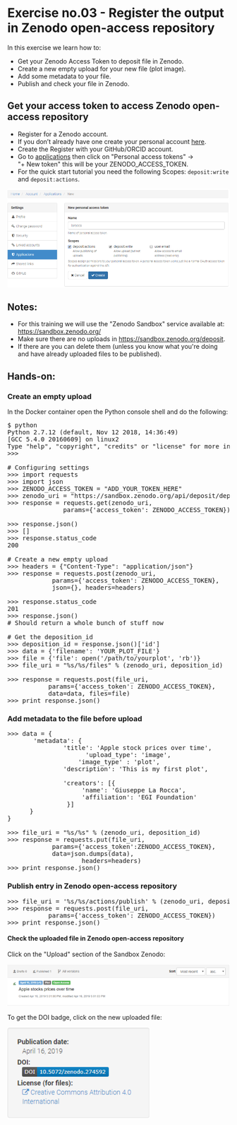 # Exercise no.03 - Register the output in Zenodo open-access repository

In this exercise we learn how to: 
* Get your Zenodo Access Token to deposit file in Zenodo.
* Create a new empty upload for your new file (plot image).
* Add some metadata to your file.
* Publish and check your file in Zenodo.

## Get your access token to access Zenodo open-access repository

* Register for a Zenodo account.
* If you don’t already have one create your personal account [here](https://sandbox.zenodo.org/account/settings/applications/tokens/new). 
* Create the Register with your GitHub/ORCID account.
* Go to [applications](https://sandbox.zenodo.org/account/settings/applications/) then click on "Personal access tokens" →  
  "+ New token" this will be your ZENODO_ACCESS_TOKEN.
* For the quick start tutorial you need the following Scopes: `deposit:write` and `deposit:actions`.

<p style="text-aligh:center">
<img heigh=90 src="./Zenodo_Access_Token.png">
</p>

## Notes:

* For this training we will use the "Zenodo Sandbox" service available at: https://sandbox.zenodo.org/
* Make sure there are no uploads in https://sandbox.zenodo.org/deposit. 
* If there are you can delete them (unless you know what you're doing and have already uploaded files to be published).

## Hands-on:

### Create an empty upload

In the Docker container open the Python console shell and do the following:

<pre>
$ python
Python 2.7.12 (default, Nov 12 2018, 14:36:49) 
[GCC 5.4.0 20160609] on linux2
Type "help", "copyright", "credits" or "license" for more information.
>>> 

# Configuring settings
>>> import requests
>>> import json
>>> ZENODO_ACCESS_TOKEN = "ADD_YOUR_TOKEN_HERE"
>>> zenodo_uri = "https://sandbox.zenodo.org/api/deposit/depositions"
>>> response = requests.get(zenodo_uri, 
               params={'access_token': ZENODO_ACCESS_TOKEN})

>>> response.json()
>>> []
>>> response.status_code
200

# Create a new empty upload
>>> headers = {"Content-Type": "application/json"}  
>>> response = requests.post(zenodo_uri,
			params={'access_token': ZENODO_ACCESS_TOKEN}, 
			json={}, headers=headers)

>>> response.status_code
201
>>> response.json()
# Should return a whole bunch of stuff now

# Get the deposition_id
>>> deposition_id = response.json()['id']
>>> data = {'filename': 'YOUR_PLOT_FILE'}
>>> file = {'file': open('/path/to/yourplot', 'rb')}
>>> file_uri = "%s/%s/files" % (zenodo_uri, deposition_id)

>>> response = requests.post(file_uri, 
           params={'access_token': ZENODO_ACCESS_TOKEN},
           data=data, files=file)
>>> print response.json()
</pre>

### Add metadata to the file before upload

<pre>
>>> data = {
       'metadata': {
               'title': 'Apple stock prices over time',
			         'upload_type': 'image',              
 		           'image_type' : 'plot',
               'description': 'This is my first plot',                          
      
               'creators': [{                                 
                    'name': 'Giuseppe La Rocca',
                    'affiliation': 'EGI Foundation'                        
                }]
      }
}

>>> file_uri = "%s/%s" % (zenodo_uri, deposition_id)
>>> response = requests.put(file_uri,
			params={'access_token':ZENODO_ACCESS_TOKEN},
			data=json.dumps(data),
				    headers=headers)
>>> print response.json()
</pre>

### Publish entry in Zenodo open-access repository

<pre>
>>> file_uri = '%s/%s/actions/publish' % (zenodo_uri, deposition_id)
>>> response = requests.post(file_uri, 
           params={'access_token': ZENODO_ACCESS_TOKEN})
>>> print response.json()
</pre>

#### Check the uploaded file in Zenodo open-access repository

Click on the "Upload" section of the Sandbox Zenodo:

<p style="text-aligh:center">
<img heigh=100 src="./Upload.png">
</p>

To get the DOI badge, click on the new uploaded file:

<p style="text-aligh:center">
<img heigh=100 src="./DOI.png">
</p>







